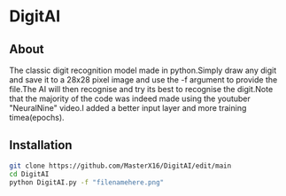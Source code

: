 # DigitAI

## About
The classic digit recognition model made in python.Simply draw any digit and save it to a 28x28 pixel image and use the -f argument to provide the file.The AI will then recognise and try its best to recognise the digit.Note that the majority of the code was indeed made using the youtuber "NeuralNine" video.I added a better input layer and more training timea(epochs).

## Installation
``` bash
git clone https://github.com/MasterX16/DigitAI/edit/main
cd DigitAI
python DigitAI.py -f "filenamehere.png"
```

